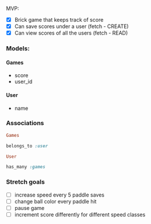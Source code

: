 MVP:

- [x] Brick game that keeps track of score
- [x] Can save scores under a user (fetch - CREATE)
- [x] Can view scores of all the users (fetch - READ)

### Models:

#### Games
- score
- user_id

#### User
- name


### Associations

```ruby
Games

belongs_to :user

User

has_many :games

```


### Stretch goals
- [ ] increase speed every 5 paddle saves
- [ ] change ball color every paddle hit
- [ ] pause game
- [ ] increment score differently for different speed classes
